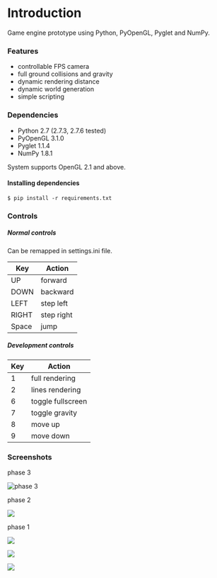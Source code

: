 Introduction
==============

Game engine prototype using Python, PyOpenGL, Pyglet and NumPy.

### Features
* controllable FPS camera
* full ground collisions and gravity
* dynamic rendering distance
* dynamic world generation
* simple scripting


### Dependencies
* Python 2.7 (2.7.3, 2.7.6 tested)
* PyOpenGL 3.1.0
* Pyglet 1.1.4
* NumPy 1.8.1

System supports OpenGL 2.1 and above.

#### Installing dependencies
```$ pip install -r requirements.txt```


### Controls
##### Normal controls
Can be remapped in settings.ini file.

Key | Action
---|---
UP | forward
DOWN | backward
LEFT | step left
RIGHT | step right
Space | jump

##### Development controls

Key | Action
---|---
1 | full rendering
2 | lines rendering
6 | toggle fullscreen
7 | toggle gravity
8 | move up
9 | move down


### Screenshots
phase 3

![phase 3](/imgs/img5.png)

phase 2

![](/imgs/img4.png)

phase 1

![](/imgs/img2.png)

![](/imgs/img1.png)

![](/imgs/img3.png)
